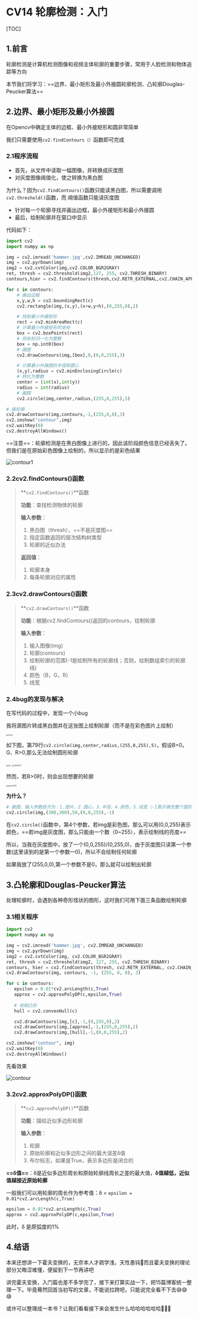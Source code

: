 # CV14 轮廓检测：入门

[TOC]

## 1.前言

轮廓检测是计算机检测图像和视频主体轮廓的重要步骤，常用于人脸检测和物体追踪等方向

本节我们将学习：==边界、最小矩形及最小外接圆轮廓检测、凸轮廓Douglas-Peucker算法==



## 2.边界、最小矩形及最小外接圆

在Opencv中确定主体的边框、最小外接矩形和圆非常简单

我们只需要使用`cv2.findContours（）`函数即可完成



### 2.1程序流程

- 首先，从文件中读取一幅图像，并转换成灰度图
- 对灰度图像阈值化，使之转换为黑白图

​		为什么？因为`cv2.findContours()`函数只能读黑白图，所以需要调用`cv2.threshold()`函数，而		阈值函数只能读灰度图

- 针对每一个轮廓寻找并画出边框，最小外接矩形和最小外接圆
- 最后，绘制轮廓并在窗口中显示

代码如下：

```python
import cv2
import numpy as np

img = cv2.imread('hammer.jpg',cv2.IMREAD_UNCHANGED)
img = cv2.pyrDown(img)
img2 = cv2.cvtColor(img,cv2.COLOR_BGR2GRAY)
ret, thresh = cv2.threshold(img2,127, 255, cv2.THRESH_BINARY)
contours,hier = cv2.findContours(thresh,cv2.RETR_EXTERNAL,cv2.CHAIN_APPROX_SIMPLE)

for c in contours:
    # 画出边框
    x,y,w,h = cv2.boundingRect(c)
    cv2.rectangle(img,(x,y),(x+w,y+h),(0,255,0),2)

    # 找到最小外接矩形
    rect = cv2.minAreaRect(c)
    # 计算最小外接矩形的坐标
    box = cv2.boxPoints(rect)
    # 将坐标归一化为整数
    box = np.int0(box)
    # 画图
    cv2.drawContours(img,[box],0,(0,0,255),3)

    # 计算最小外接圆的半径和圆心
    (x,y),radius = cv2.minEnclosingCircle(c)
    # 转化为整数
    center = (int(x),int(y))
    radius = int(radius)
    # 画圆
    cv2.circle(img,center,radius,(255,0,255),5)

# 画轮廓
cv2.drawContours(img,contours,-1,(255,0,0),3)
cv2.imshow("contour",img)
cv2.waitKey(0)
cv2.destroyAllWindows()
```

==注意==：轮廓检测是在黑白图像上进行的，因此该阶段颜色信息已经丢失了。但我们是在原始彩色图像上绘制的，所以显示的是彩色结果

![contour1](https://gitee.com/yzfzzz/image-drawing-bed/raw/master/D:%5CGit%5CImage%E5%9B%BE%E5%BA%8A/contour1.png)

### 2.2cv2.findContours()函数

> **`cv2.findContours()`**函数
>
> **功能**：查找检测物体的轮廓
>
> **输入参数**：
>
> 1. 黑白图（thresh），==不是灰度图==
> 2. 指定函数返回的层次结构树类型
> 3. 轮廓的近似办法
>
> **返回值**：
>
> 1. 轮廓本身
> 2. 每条轮廓对应的属性



### 2.3cv2.drawContours()函数

> **`cv2.drawContours()`**函数
>
> **功能**：根据cv2.findContours()返回的contours，绘制轮廓
>
> **输入参数**：
>
> 1. 输入图像(img)
> 2. 轮廓(contours)
> 3. 绘制轮廓的范围(-1是绘制所有的轮廓线；否则，绘制数组索引的轮廓线)
> 4. 颜色（B，G，R）
> 5. 线宽



### 2.4bug的发现与解决

在写代码的过程中，发现一个小bug

我将源图片转成黑白图并在这张图上绘制轮廓（而不是在彩色图片上绘制）

<img src="https://gitee.com/yzfzzz/image-drawing-bed/raw/master/D:%5CGit%5CImage%E5%9B%BE%E5%BA%8A/zczxc.png" alt="zczxc" style="zoom: 33%;" />

如下图，第79行`cv2.circle(img,center,radius,(255,0,255),5)`，假设B=0，G、R>0,那么无法绘制圆形轮廓

<img src="https://gitee.com/yzfzzz/image-drawing-bed/raw/master/D:%5CGit%5CImage%E5%9B%BE%E5%BA%8A/tyy.png" alt="tyy" style="zoom:33%;" />

<img src="https://gitee.com/yzfzzz/image-drawing-bed/raw/master/D:%5CGit%5CImage%E5%9B%BE%E5%BA%8A/1354354.png" alt="1354354" style="zoom:33%;" />

然而，若B>0时，则会出现想要的轮廓

<img src="https://gitee.com/yzfzzz/image-drawing-bed/raw/master/D:%5CGit%5CImage%E5%9B%BE%E5%BA%8A/gray_B255.png" alt="gray_B255" style="zoom:33%;" />



**为什么？**

```python
# 画圆，输入参数依次为：1.图片，2.圆心，3.半径，4.颜色，5.线宽（-1表示填充整个圆形）
cv2.circle(img,(300,300),50,(0,0,255),-1)
```

在`cv2.circle()`函数中，第4个参数，若img是彩色图，那么可以用(0,0,255)表示颜色，==若img是灰度图，那么只能由一个数（0~255），表示绘制线的亮度==

所以，当我在灰度图中，放了一个(0,0,255)/(0,255,0)，由于灰度图只读第一个参数(这里读到的是第一个参数—0)，所以不会绘制任何轮廓

如果我放了(255,0,0),第一个参数不是0，那么就可以绘制出轮廓



## 3.凸轮廓和Douglas-Peucker算法

处理轮廓时，会遇到各种奇形怪状的图形，这时我们可用下面三条函数绘制轮廓



### 3.1相关程序

```python
import cv2
import numpy as np

img = cv2.imread('hammer.jpg', cv2.IMREAD_UNCHANGED)
img = cv2.pyrDown(img)
img2 = cv2.cvtColor(img, cv2.COLOR_BGR2GRAY)
ret, thresh = cv2.threshold(img2, 127, 255, cv2.THRESH_BINARY)
contours, hier = cv2.findContours(thresh, cv2.RETR_EXTERNAL, cv2.CHAIN_APPROX_SIMPLE)
cv2.drawContours(img, contours, -1, (255, 0, 0), 3)

for c in contours:
   epsilon = 0.01*cv2.arcLength(c,True)
   approx = cv2.approxPolyDP(c,epsilon,True)
    
   # 绘制凸形
   hull = cv2.convexHull(c)

   cv2.drawContours(img,[c],-1,(0,255,0),2)
   cv2.drawContours(img,[approx],-1,(255,0,255),2)
   cv2.drawContours(img,[hull],-1,(0,0,255),2)

cv2.imshow("contour", img)
cv2.waitKey(0)
cv2.destroyAllWindows()
```

先看效果

![contour](https://gitee.com/yzfzzz/image-drawing-bed/raw/master/D:%5CGit%5CImage%E5%9B%BE%E5%BA%8A/contour.png)



### 3.2cv2.approxPolyDP()函数

> **`cv2.approxPolyDP()`**函数
>
> **功能**：描绘近似多边形轮廓
>
> **输入参数**：
>
> 1. 轮廓
> 2. 原始轮廓和近似多边形之间的最大误差δ值
> 3. 布尔标志，如果是True，表示多边形是闭合的

**==δ值==**：δ是近似多边形周长和原始轮廓线周长之差的最大值，**δ值越低，近似值越接近原始轮廓**

一般我们可以用轮廓的周长作为参考值：δ = `epsilon = 0.01*cv2.arcLength(c,True)`

```python
epsilon = 0.01*cv2.arcLength(c,True)
approx = cv2.approxPolyDP(c,epsilon,True)
```

此时，δ 是原弧度的1%



## 4.结语

本来还想讲一下霍夫变换的，无奈本人才疏学浅，天性愚钝🤔而且霍夫变换的理论部分又晦涩难懂，便留到下一节再讲吧

讲完霍夫变换，入门篇也差不多学完了，接下来打算实战一下，把15篇博客统一整理一下。毕竟蓦然回首当初写的文章，不能说拉跨吧，只能说完全看不下去😅😅😅

或许可以整理成一本书？让我们看看接下来会发生什么哈哈哈哈哈哈🤣🤣🤣


